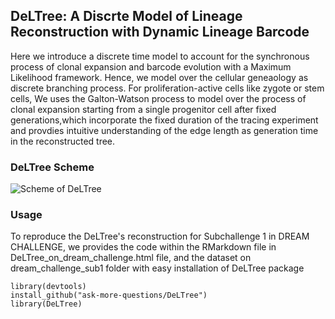 ## DeLTree: A Discrte Model of Lineage Reconstruction with Dynamic Lineage Barcode
Here we introduce a discrete time model to account for the synchronous process of clonal expansion and barcode evolution with a Maximum Likelihood framework. Hence, we model over the cellular geneaology as discrete branching process. For proliferation-active cells like zygote or stem cells, We uses the Galton-Watson process to model over the process of clonal expansion starting from a single progenitor cell after fixed generations,which incorporate the fixed duration of the tracing experiment and provdies intuitive understanding of the edge length as generation time in the reconstructed tree.

### DeLTree Scheme
![Scheme of DeLTree](www.github.com/ask-more-questions/DeLTree/main/SchemeOfDeLTree.jpg)


### Usage 
To reproduce the DeLTree's reconstruction for Subchallenge 1 in DREAM CHALLENGE, we provides the code within the RMarkdown file in DeLTree_on_dream_challenge.html file, and the dataset on dream_challenge_sub1 folder with easy installation of DeLTree package
```
library(devtools)
install_github("ask-more-questions/DeLTree")
library(DeLTree)
```

